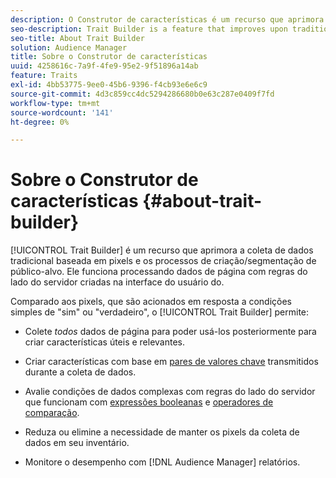 ```yaml
---
description: O Construtor de características é um recurso que aprimora a coleta de dados tradicional baseada em pixels e os processos de criação/segmentação de público-alvo. Ele funciona processando dados de página com regras do lado do servidor criadas na interface do usuário do.
seo-description: Trait Builder is a feature that improves upon traditional pixel-based data collection and audience creation/segmentation processes. It works by processing page data with server-side rules you create in the user interface.
seo-title: About Trait Builder
solution: Audience Manager
title: Sobre o Construtor de características
uuid: 4258616c-7a9f-4fe9-95e2-9f51896a14ab
feature: Traits
exl-id: 4bb53775-9ee0-45b6-9396-f4cb93e6e6c9
source-git-commit: 4d3c859cc4dc5294286680b0e63c287e0409f7fd
workflow-type: tm+mt
source-wordcount: '141'
ht-degree: 0%

---
```


# Sobre o Construtor de características {#about-trait-builder}

[!UICONTROL Trait Builder] é um recurso que aprimora a coleta de dados tradicional baseada em pixels e os processos de criação/segmentação de público-alvo. Ele funciona processando dados de página com regras do lado do servidor criadas na interface do usuário do.

<!-- c_tb_about.xml -->

Comparado aos pixels, que são acionados em resposta a condições simples de &quot;sim&quot; ou &quot;verdadeiro&quot;, o [!UICONTROL Trait Builder] permite:

* Colete *todos* dados de página para poder usá-los posteriormente para criar características úteis e relevantes.
* Criar características com base em [pares de valores chave](../../reference/key-value-pairs-explained.md) transmitidos durante a coleta de dados.
* Avalie condições de dados complexas com regras do lado do servidor que funcionam com [expressões booleanas](../../reference/boolean-expressions-tsb.md) e [operadores de comparação](../../features/traits/trait-comparison-operators.md).

* Reduza ou elimine a necessidade de manter os pixels da coleta de dados em seu inventário.
* Monitore o desempenho com [!DNL Audience Manager] relatórios.
